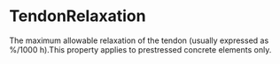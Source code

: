 TendonRelaxation
================

The maximum allowable relaxation of the tendon (usually expressed as %/1000 h).This property applies to prestressed concrete elements only.
